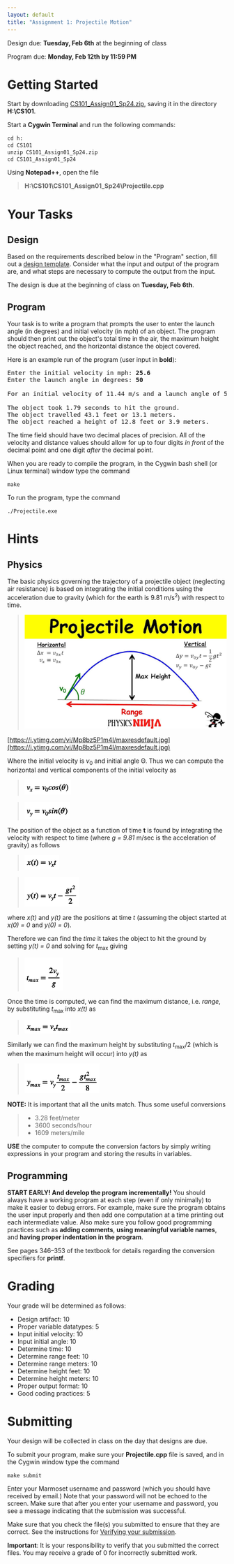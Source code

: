 ```yaml
---
layout: default
title: "Assignment 1: Projectile Motion"
---
```


Design due: **Tuesday, Feb 6th** at the beginning of class

Program due: **Monday, Feb 12th by 11:59 PM**

Getting Started
===============

Start by downloading [CS101\_Assign01\_Sp24.zip](CS101_Assign01_Sp24.zip), saving it in the directory **H:\\CS101**.

Start a **Cygwin Terminal** and run the following commands:

    cd h:
    cd CS101
    unzip CS101_Assign01_Sp24.zip
    cd CS101_Assign01_Sp24

Using **Notepad++**, open the file

> **H:\\CS101\\CS101\_Assign01\_Sp24\\Projectile.cpp**

Your Tasks
==========

## Design

Based on the requirements described below in the "Program" section, fill out a [design template](../design-template.pdf).  Consider what the input and output of the program are, and what steps are necessary to compute the output from the input.

The design is due at the beginning of class on **Tuesday, Feb 6th**.

## Program

Your task is to write a program that prompts the user to enter the launch angle (in degrees) and initial velocity (in mph) of an object. The program should then print out the object's total time in the air, the maximum height the object reached, and the horizontal distance the object covered.

Here is an example run of the program (user input in **bold**):

<pre>
Enter the initial velocity in mph: <b>25.6</b>
Enter the launch angle in degrees: <b>50</b>

For an initial velocity of 11.44 m/s and a launch angle of 50 degrees:

The object took 1.79 seconds to hit the ground.
The object travelled 43.1 feet or 13.1 meters.
The object reached a height of 12.8 feet or 3.9 meters.
</pre>

The time field should have two decimal places of precision. All of the velocity and distance values should allow for up to four digits *in front* of the decimal point and one digit *after* the decimal point.

When you are ready to compile the program, in the Cygwin bash shell (or Linux terminal) window type the command

    make

To run the program, type the command

    ./Projectile.exe

Hints
=====

Physics
-------

The basic physics governing the trajectory of a projectile object (neglecting air resistance) is based on integrating the initial conditions using the acceleration due to gravity (which for the earth is 9.81 m/s<sup>2</sup>) with respect to time. 

> ![image](images/assign01/projmotion.png)

[https://i.ytimg.com/vi/Mp8bz5P1m4I/maxresdefault.jpg](https://i.ytimg.com/vi/Mp8bz5P1m4I/maxresdefault.jpg)

Where the initial velocity is *v*<sub>0</sub> and initial angle Θ. Thus we can compute the horizontal and vertical components of the initial velocity as

> ![image](images/assign01/vx.png)

> ![image](images/assign01/vy.png)

The position of the object as a function of time **t** is found by integrating the velocity with respect to time (where *g = 9.81* m/sec is the acceleration of gravity) as follows

> ![image](images/assign01/xt.png)

> ![image](images/assign01/yt.png)

where *x(t)* and *y(t)* are the positions at time *t* (assuming the object started at *x(0) = 0* and *y(0) = 0*).

Therefore we can find the *time* it takes the object to hit the ground by setting *y(t) = 0* and solving for *t*<sub>max</sub> giving

> ![image](images/assign01/tmax.png)

Once the time is computed, we can find the maximum distance, i.e. *range*, by substituting *t*<sub>max</sub> into *x(t)* as

> ![image](images/assign01/xmax.png)

Similarly we can find the maximum height by substituting *t*<sub>max</sub>/2 (which is when the maximum height will occur) into *y(t)* as

> ![image](images/assign01/ymax.png)

**NOTE:** It is important that all the units match. Thus some useful conversions

> -   3.28 feet/meter
> -   3600 seconds/hour
> -   1609 meters/mile

**USE** the computer to compute the conversion factors by simply writing expressions in your program and storing the results in variables.

Programming
-----------

**START EARLY! And develop the program incrementally!** You should always have a working program at each step (even if only minimally) to make it easier to debug errors. For example, make sure the program obtains the user input properly and then add one computation at a time printing out each intermediate value. Also make sure you follow good programming practices such as **adding comments**, **using meaningful variable names**, and **having proper indentation in the program**.

See pages 346&ndash;353 of the textbook for details regarding the conversion specifiers for **printf**.

Grading
=======

Your grade will be determined as follows:

* Design artifact: 10
* Proper variable datatypes: 5
* Input initial velocity: 10
* Input initial angle: 10
* Determine time: 10
* Determine range feet: 10
* Determine range meters: 10
* Determine height feet: 10
* Determine height meters: 10
* Proper output format: 10
* Good coding practices: 5

Submitting
==========

Your design will be collected in class on the day that designs are due.

To submit your program, make sure your **Projectile.cpp** file is saved, and in the Cygwin window type the command

    make submit

Enter your Marmoset username and password (which you should have received by email.) Note that your password will not be echoed to the screen. Make sure that after you enter your username and password, you see a message indicating that the submission was successful.

Make sure that you check the file(s) you submitted to ensure that they are correct.  See the instructions for [Verifying your submission](../submitting.html#verifying-your-submission).

<div class="callout">
<b>Important</b>: It is your responsibility to verify that you submitted the correct files.  You may receive a grade of 0 for incorrectly submitted work.
</div>

<!-- vim:set wrap: -->
<!-- vim:set linebreak: -->
<!-- vim:set nolist: -->

